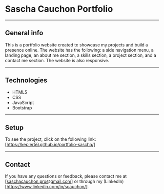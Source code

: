 # Sascha Cauchon Portfolio
<hr>

## General info
This is a portfolio website created to showcase my projects and build a presence online. The website has the following: a side navigation menu, a landing page, an about me section, a skills section, a project section, and a contact me section. The website is also responsive. 
<hr>

## Technologies
<ul>
  <li>HTML5</li>
  <li>CSS</li>
  <li>JavaScript</li>
  <li>Bootstrap</li>
</ul>
<hr>

## Setup
To see the project, click on the following link: [https://kepler56.github.io/portfolio-sascha/]
<hr>

## Contact
If you have any questions or feedback, please contact me at [saschacauchon.pro@gmail.com] or through my (LinkedIn)[https://www.linkedin.com/in/scauchon/].
